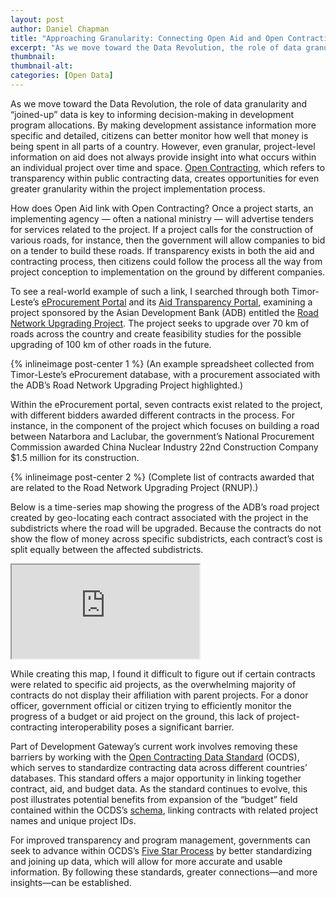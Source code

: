 ```yaml
---
layout: post
author: Daniel Chapman
title: "Approaching Granularity: Connecting Open Aid and Open Contracting in Timor-Leste"
excerpt: "As we move toward the Data Revolution, the role of data granularity and “joined-up” data is key to informing decision-making in development program allocations."
thumbnail: 
thumbnail-alt: 
categories: [Open Data]
---
```


As we move toward the Data Revolution, the role of data granularity and “joined-up” data is key to informing decision-making in development program allocations. By making development assistance information more specific and detailed, citizens can better monitor how well that money is being spent in all parts of a country. However, even granular, project-level information on aid does not always provide insight into what occurs within an individual project over time and space. [Open Contracting](http://www.open-contracting.org/), which refers to transparency within public contracting data, creates opportunities for even greater granularity within the project implementation process. 

How does Open Aid link with Open Contracting? Once a project starts, an implementing agency — often a national ministry — will advertise tenders for services related to the project. If a project calls for the construction of various roads, for instance, then the government will allow companies to bid on a tender to build these roads. If transparency exists in both the aid and contracting process, then citizens could follow the process all the way from project conception to implementation on the ground by different companies. 

To see a real-world example of such a link, I searched through both Timor-Leste’s [eProcurement Portal](http://eprocurement.gov.tl/public/indexeprtl;jsessionid=44516B0321AA5902F385E5AF4FFE6830) and its [Aid Transparency Portal](https://www.aidtransparency.gov.tl/), examining a project sponsored by the Asian Development Bank (ADB) entitled the [Road Network Upgrading Project](http://adb.org/projects/details?proj_id=46260-001&page=overview). The project seeks to upgrade over 70 km of roads across the country and create feasibility studies for the possible upgrading of 100 km of other roads in the future.  

{% inlineimage post-center 1 %}
(An example spreadsheet collected from Timor-Leste’s eProcurement database, with a procurement associated with the ADB’s Road Network Upgrading Project highlighted.)

Within the eProcurement portal, seven contracts exist related to the project, with different bidders awarded different contracts in the process. For instance, in the component of the project which focuses on building a road between Natarbora and Laclubar, the government’s National Procurement Commission awarded China Nuclear Industry 22nd Construction Company $1.5 million for its construction. 

{% inlineimage post-center 2 %}
(Complete list of contracts awarded that are related to the Road Network Upgrading Project (RNUP).)

Below is a time-series map showing the progress of the ADB’s road project created by geo-locating each contract associated with the project in the subdistricts where the road will be upgraded. Because the contracts do not show the flow of money across specific subdistricts, each contract’s cost is split equally between the affected subdistricts. 

<div class="media-resizable-wrapper aspect-1-1">
  <iframe class="media-resizable-element" src="http://aiddatacenter.maps.arcgis.com/apps/presentation/index.html?webmap=eae95d7bbbc4407d85d45c5c81c79a8d&slide=1"></iframe>
</div>

While creating this map, I found it difficult to figure out if certain contracts were related to specific aid projects, as the overwhelming majority of contracts do not display their affiliation with parent projects. For a donor officer, government official or citizen trying to efficiently monitor the progress of a budget or aid project on the ground, this lack of project-contracting interoperability poses a significant barrier. 

Part of Development Gateway’s current work involves removing these barriers by working with the [Open Contracting Data Standard](http://standard.open-contracting.org/) (OCDS), which serves to standardize contracting data across different countries’ databases. This standard offers a major opportunity in linking together contract, aid, and budget data. As the standard continues to evolve, this post illustrates potential benefits from expansion of the “budget” field contained within the OCDS’s [schema](http://ocds.open-contracting.org/standard/r/1__0__RC/en/schema/reference/#budget), linking contracts with related project names and unique project IDs. 

For improved transparency and program management, governments can seek to advance within OCDS’s [Five Star Process](http://ocds.open-contracting.org/standard/r/1__0__RC/en/implementation/publication_levels/#how-to-publish-5-approach) by better standardizing and joining up data, which will allow for more accurate and usable information. By following these standards, greater connections—and more insights—can be established. 

